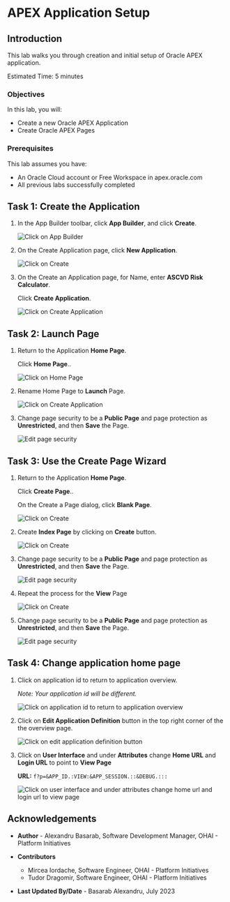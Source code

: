# APEX Application Setup

## Introduction

This lab walks you through creation and initial setup of Oracle APEX application.

Estimated Time: 5 minutes

### Objectives

In this lab, you will:

* Create a new Oracle APEX Application
* Create Oracle APEX Pages

### Prerequisites

This lab assumes you have:

* An Oracle Cloud account or Free Workspace in apex.oracle.com
* All previous labs successfully completed

## Task 1: Create the Application

1. In the App Builder toolbar, click **App Builder**, and click **Create**.

    ![Click on App Builder](images/app-builder.png)

2. On the Create Application page, click **New Application**.

    ![Click on Create](images/new-app.png)

3. On the Create an Application page, for Name, enter **ASCVD Risk Calculator**.

    Click **Create Application**.

    ![Click on Create Application](images/app-details.png)

## Task 2: Launch Page

1. Return to the Application **Home Page**.

   Click **Home Page**..

   ![Click on Home Page](images/edit-home-page.png)

2. Rename Home Page to **Launch** Page.

    ![Click on Create Application](images/rename-home-page.png)

3. Change page security to be a **Public Page** and page protection as **Unrestricted**, and then **Save** the Page.

    ![Edit page security](images/page-security.png)

## Task 3: Use the Create Page Wizard

1. Return to the Application **Home Page**.

   Click **Create Page**..

   On the Create a Page dialog, click **Blank Page**.

   ![Click on Create](images/create-new-page.png)

2. Create **Index Page** by clicking on **Create** button.

   ![Click on Create](images/create-index-page.png)

3. Change page security to be a **Public Page** and page protection as **Unrestricted**, and then **Save** the Page.

    ![Edit page security](images/page-security.png)

4. Repeat the process for the **View** Page

   ![Click on Create](images/create-view-page.png)

5. Change page security to be a **Public Page** and page protection as **Unrestricted**, and then **Save** the Page.

    ![Edit page security](images/page-security.png)

## Task 4: Change application home page

1. Click on application id to return to application overview.

    *Note: Your application id will be different.*

    ![Click on application id to return to application overview](images/return-to-app-home.png)

2. Click on **Edit Application Definition** button in the top right corner of the the overview page.

    ![Click on edit application definition button](images/edit-app-definition.png)

3. Click on **User Interface** and under **Attributes** change **Home URL** and **Login URL** to point to **View Page**

    **URL:** `f?p=&APP_ID.:VIEW:&APP_SESSION.::&DEBUG.:::`

    ![Click on user interface and under attributes change home url and login url to view page](images/change-home-page.png)

## Acknowledgements

* **Author** - Alexandru Basarab, Software Development Manager, OHAI - Platform Initiatives

* **Contributors**
    * Mircea Iordache, Software Engineer, OHAI - Platform Initiatives
    * Tudor Dragomir, Software Engineer, OHAI - Platform Initiatives

* **Last Updated By/Date** - Basarab Alexandru, July 2023
